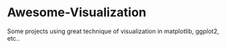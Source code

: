 # Awesome-Visualization
Some projects using great technique of visualization in matplotlib, ggplot2, etc..
